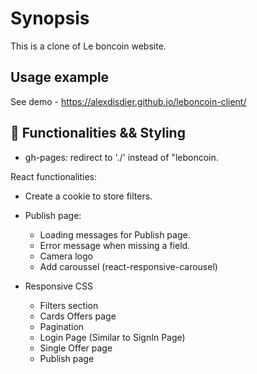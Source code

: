 # Synopsis

This is a clone of Le boncoin website.

## Usage example

See demo - https://alexdisdier.github.io/leboncoin-client/

## 🚧 Functionalities && Styling

- gh-pages: redirect to './' instead of "leboncoin.

React functionalities:

- Create a cookie to store filters.

- Publish page:

  - Loading messages for Publish page.
  - Error message when missing a field.
  - Camera logo
  - Add caroussel (react-responsive-carousel)

- Responsive CSS
  - Filters section
  - Cards Offers page
  - Pagination
  - Login Page (Similar to SignIn Page)
  - Single Offer page
  - Publish page
